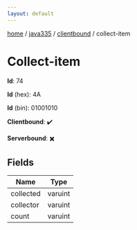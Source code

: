 ```yaml
---
layout: default
---
```


[home](/)  /  [java335](/protocol/java335)  /  [clientbound](/protocol/java335/clientbound)  /  collect-item

# Collect-item

**Id**: 74

**Id** (hex): 4A

**Id** (bin): 01001010

**Clientbound**: ✔️

**Serverbound**: ✖️

## Fields

Name | Type
---|---
collected | varuint
collector | varuint
count | varuint

